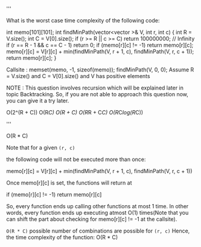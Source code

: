 '''

What is the worst case time complexity of the following code:

int memo\[101\]\[101\];
int findMinPath(vector\<vector<int> >& V, int r, int c) {
int R = V.size();
int C = V\[0\].size();
if (r >= R || c >= C) return 100000000; // Infinity
if (r == R - 1 && c == C - 1) return 0;
if (memo\[r\]\[c\] != -1) return memo\[r\]\[c\];
memo\[r\]\[c\] =  V\[r\]\[c\] + min(findMinPath(V, r + 1, c), findMinPath(V, r, c + 1));
return memo\[r\]\[c\];
}

Callsite :
memset(memo, -1, sizeof(memo));
findMinPath(V, 0, 0);
Assume R = V.size() and C = V\[0\].size() and V has positive elements

NOTE : This question involves recursion which will be explained later in topic Backtracking. So, if you are not able to approach this question now, you can give it a try later.

O(2^(R + C))
O(R*C)
O(R + C)
O(R*R + C*C)
O(R*C*log(R*C))

'''

O(R * C)

Note that for a given `(r, c)`

the following code will not be executed more than once:

memo\[r\]\[c\] = V\[r\]\[c\] + min(findMinPath(V, r + 1, c), findMinPath(V, r, c + 1))

Once memo\[r\]\[c\] is set, the functions will return at

if (memo\[r\]\[c\] != -1) return memo\[r\]\[c\]

So, every function ends up calling other functions at most 1 time.
In other words, every function ends up executing atmost O(1) times(Note that you can shift the part about checking for memo\[r\]\[c\] != -1 at the callsite).

`O(R * C)` possible number of combinations are possible for `(r, c)`
Hence, the time complexity of the function: O(R * C)
